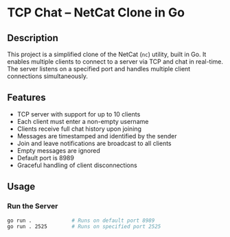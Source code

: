 # TCP Chat – NetCat Clone in Go

## Description

This project is a simplified clone of the NetCat (`nc`) utility, built in Go. It enables multiple clients to connect to a server via TCP and chat in real-time. The server listens on a specified port and handles multiple client connections simultaneously.

## Features

- TCP server with support for up to 10 clients
- Each client must enter a non-empty username
- Clients receive full chat history upon joining
- Messages are timestamped and identified by the sender
- Join and leave notifications are broadcast to all clients
- Empty messages are ignored
- Default port is 8989
- Graceful handling of client disconnections

## Usage

### Run the Server

```bash
go run .             # Runs on default port 8989
go run . 2525        # Runs on specified port 2525
